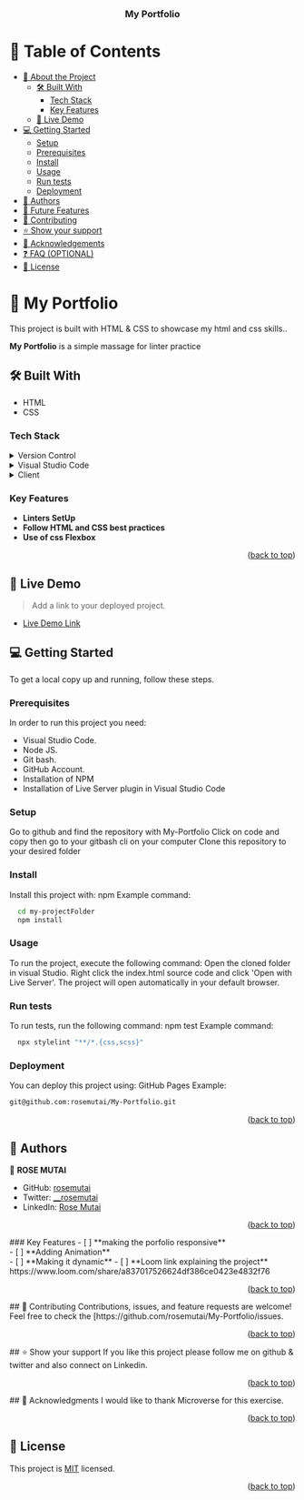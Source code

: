 <a name="readme-top"></a>

<!--
HOW TO USE:
This is an example of how you may give instructions on setting up your project locally.

Modify this file to match your project and remove sections that don't apply.

REQUIRED SECTIONS:
- Table of Contents
- About the Project
  - Built With
  - Live Demo
- Getting Started
- Authors
- Future Features
- Contributing
- Show your support
- Acknowledgements
- License

OPTIONAL SECTIONS:
- FAQ

After you're finished please remove all the comments and instructions!
-->

<div align="center">
  <!-- You are encouraged to replace this logo with your own! Otherwise you can also remove it. -->
  <!-- <img src="murple_logo.png" alt="logo" width="140"  height="auto" /> -->
  <br/>

  <h3><b>My Portfolio </b></h3>

</div>

<!-- TABLE OF CONTENTS -->

# 📗 Table of Contents

- [📖 About the Project](#about-project)
  - [🛠 Built With](#built-with)
    - [Tech Stack](#tech-stack)
    - [Key Features](#key-features)
  - [🚀 Live Demo](#live-demo)
- [💻 Getting Started](#getting-started)
  - [Setup](#setup)
  - [Prerequisites](#prerequisites)
  - [Install](#install)
  - [Usage](#usage)
  - [Run tests](#run-tests)
  - [Deployment](#triangular_flag_on_post-deployment)
- [👥 Authors](#authors)
- [🔭 Future Features](#future-features)
- [🤝 Contributing](#contributing)
- [⭐️ Show your support](#support)
- [🙏 Acknowledgements](#acknowledgements)
- [❓ FAQ (OPTIONAL)](#faq)
- [📝 License](#license)

<!-- PROJECT DESCRIPTION -->

# 📖 My Portfolio <a name="about-project"></a>

This project is built with HTML & CSS to showcase my html and css skills..

**My Portfolio** is a simple massage for linter practice

## :hammer_and_wrench: Built With <a name="built-with"></a>
- HTML
- CSS
### Tech Stack <a name="tech-stack"></a>
<details>
  <summary>Version Control</summary>
  <ul>
    <li><a href="https://github.com/">Git Hub</a></li>
  </ul>
</details>
<details>
  <summary>Visual Studio Code</summary>
  <ul>
    <li><a href="https://code.visualstudio.com">Visual Studio Code</a></li>
  </ul>
</details>
<details>
  <summary>Client</summary>
  <ul>
    <li><a href="https://html.com/html5/">HTML5</a></li>
    <li><a href="https://www.css3.com/">CSS</a></li>
  </ul>
</details>

<!-- Features -->

### Key Features <a name="key-features"></a>

- **Linters SetUp**
- **Follow HTML and CSS best practices**
- **Use of css Flexbox**

<p align="right">(<a href="#readme-top">back to top</a>)</p>

<!-- LIVE DEMO -->

## 🚀 Live Demo <a name="live-demo"></a>

> Add a link to your deployed project.

- [Live Demo Link](https://rosemutai.github.io/My-Portfolio/)


<!-- GETTING STARTED -->

## 💻 Getting Started <a name="getting-started"></a>

To get a local copy up and running, follow these steps.

### Prerequisites

In order to run this project you need:
- Visual Studio Code.
- Node JS.
- Git bash.
- GitHub Account.
- Installation of NPM
- Installation of Live Server plugin in Visual Studio Code

<!--
Example command:
```sh
 gem install rails
```
 -->
### Setup

Go to github and find the repository with My-Portfolio
Click on code and copy then go to your gitbash cli on your computer Clone this repository to your desired folder

<!--
Example commands:

```sh
  cd my-folder
  git clone git@github.com:KUBAHO3/Hello-Microverse.git
```
--->
### Install
Install this project with:
npm
Example command:
```sh
  cd my-projectFolder
  npm install
```
### Usage
To run the project, execute the following command:
Open the cloned folder in visual Studio. Right click the index.html source code and click 
  'Open with Live Server'. The project will open automatically in your default browser.

### Run tests
To run tests, run the following command:
npm test
Example command:
```sh
  npx stylelint "**/*.{css,scss}"
```
### Deployment
You can deploy this project using:
GitHub Pages
Example:
```sh
git@github.com:rosemutai/My-Portfolio.git
```
<p align="right">(<a href="#readme-top">back to top</a>)</p>

## :busts_in_silhouette: Authors <a name="authors"></a>
:bust_in_silhouette: **ROSE MUTAI**
- GitHub: [rosemutai](https://github.com/rosemutai)
- Twitter: [__rosemutai](https://twitter.com/__rosemutai)
- LinkedIn: [Rose Mutai](https://www.linkedin.com/in/rosemutai/)
<p align="right">(<a href="#readme-top">back to top</a>)</p>
<!-- FUTURE FEATURES -->
### Key Features <a name="key-features"></a>
- [ ] **making the porfolio responsive**<br/>
- [ ] **Adding Animation**<br/>
- [ ] **Making it dynamic**
- [ ]  **Loom link explaining the project** https://www.loom.com/share/a837017526624df386ce0423e4832f76


<p align="right">(<a href="#readme-top">back to top</a>)</p>
<!-- CONTRIBUTING -->
## 🤝 Contributing <a name="contributing"></a>
Contributions, issues, and feature requests are welcome!<br/>
Feel free to check the [https://github.com/rosemutai/My-Portfolio/issues.
<p align="right">(<a href="#readme-top">back to top</a>)</p>
<!-- SUPPORT -->
## ⭐️ Show your support <a name="support"></a>
If you like this project please follow me on github & twitter and also connect on Linkedin.
<p align="right">(<a href="#readme-top">back to top</a>)</p>
<!-- ACKNOWLEDGEMENTS -->
## 🙏 Acknowledgments <a name="acknowledgements"></a>
I would like to thank Microverse for this exercise.
<p align="right">(<a href="#readme-top">back to top</a>)</p>
<!-- LICENSE -->

## 📝 License <a name="license"></a>

This project is [MIT](https://github.com/rosemutai/My-Portfolio/blob/main/LICENSE) licensed.


<p align="right">(<a href="#readme-top">back to top</a>)</p>